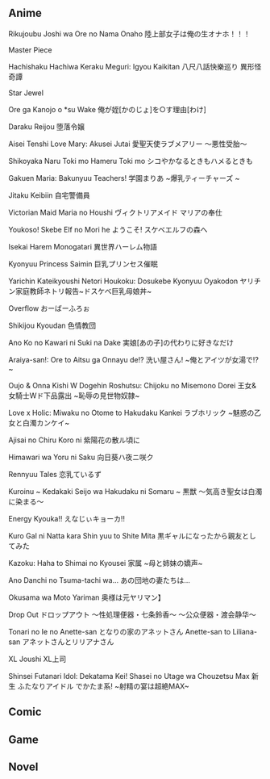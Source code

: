 ## Anime
Rikujoubu Joshi wa Ore no Nama Onaho
陸上部女子は俺の生オナホ！！！

Master Piece

Hachishaku Hachiwa Keraku Meguri: Igyou Kaikitan
八尺八話快樂巡り 異形怪奇譚

Star Jewel

Ore ga Kanojo o \*su Wake
俺が姪[かのじょ]を○す理由[わけ]

Daraku Reijou
堕落令嬢 

Aisei Tenshi Love Mary: Akusei Jutai
愛聖天使ラブメアリー ～悪性受胎～ 

Shikoyaka Naru Toki mo Hameru Toki mo
シコやかなるときもハメるときも

Gakuen Maria: Bakunyuu Teachers!
学園まりあ ~爆乳ティーチャーズ ~

Jitaku Keibiin
自宅警備員

Victorian Maid Maria no Houshi
ヴィクトリアメイド マリアの奉仕

Youkoso! Skebe Elf no Mori he
ようこそ! スケベエルフの森へ

Isekai Harem Monogatari
異世界ハーレム物語

Kyonyuu Princess Saimin
巨乳プリンセス催眠

Yarichin Kateikyoushi Netori Houkoku: Dosukebe Kyonyuu Oyakodon
ヤリチン家庭教師ネトリ報告~ドスケベ巨乳母娘丼~

Overflow
おーばーふろぉ

Shikijou Kyoudan
色情教団

Ano Ko no Kawari ni Suki na Dake
実娘[あの子]の代わりに好きなだけ

Araiya-san!: Ore to Aitsu ga Onnayu de!?
洗い屋さん! ~俺とアイツが女湯で!?~

Oujo & Onna Kishi W Dogehin Roshutsu: Chijoku no Misemono Dorei
王女&女騎士Wド下品露出 ~恥辱の見世物奴隷~

Love x Holic: Miwaku no Otome to Hakudaku Kankei
ラブホリック ~魅惑の乙女と白濁カンケイ~

Ajisai no Chiru Koro ni
紫陽花の散ル頃に

Himawari wa Yoru ni Saku
向日葵ハ夜ニ咲ク

Rennyuu Tales
恋乳ているず

Kuroinu ~ Kedakaki Seijo wa Hakudaku ni Somaru ~
黒獣 ～気高き聖女は白濁に染まる～

Energy Kyouka!!
えなじぃキョーカ!!

Kuro Gal ni Natta kara Shin yuu to Shite Mita
黒ギャルになったから親友としてみた

Kazoku: Haha to Shimai no Kyousei
家属 ~母と姉妹の嬌声~

Ano Danchi no Tsuma-tachi wa...
あの団地の妻たちは...

Okusama wa Moto Yariman
奥様は元ヤリマン】

Drop Out
ドロップアウト
～性処理便器・七条鈴香～
～公众便器・渡会静华～

Tonari no Ie no Anette-san
となりの家のアネットさん
Anette-san to Liliana-san
アネットさんとリリアナさん

XL Joushi
XL上司

Shinsei Futanari Idol: Dekatama Kei! Shasei no Utage wa Chouzetsu Max
新生 ふたなりアイドル でかたま系! ~射精の宴は超絶MAX~
## Comic

## Game

## Novel